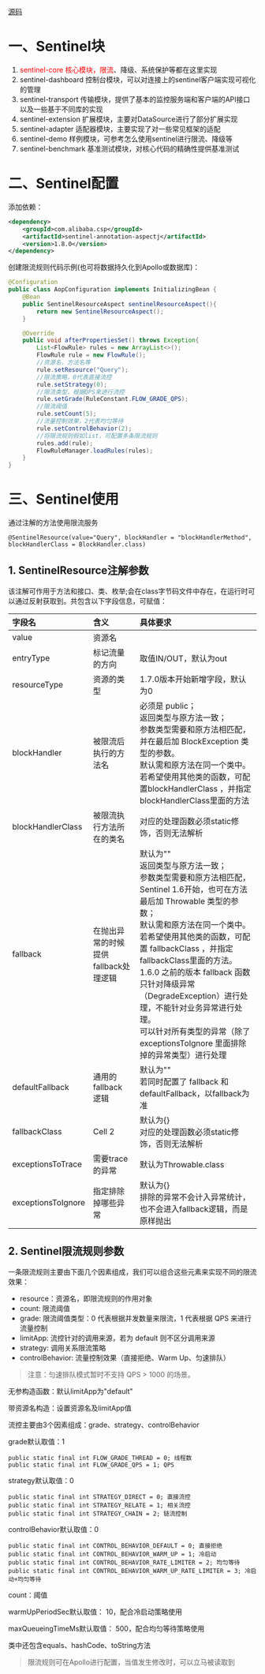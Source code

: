 [源码](https://github.com/alibaba/Sentinel)

# 一、Sentinel块

1. <font color=#FF0000 >sentinel-core 核心模块，限流</font>、降级、系统保护等都在这里实现
1. sentinel-dashboard 控制台模块，可以对连接上的sentinel客户端实现可视化的管理
1. sentinel-transport 传输模块，提供了基本的监控服务端和客户端的API接口以及一些基于不同库的实现
1. sentinel-extension 扩展模块，主要对DataSource进行了部分扩展实现
1. sentinel-adapter 适配器模块，主要实现了对一些常见框架的适配
1. sentinel-demo 样例模块，可参考怎么使用sentinel进行限流、降级等
1. sentinel-benchmark 基准测试模块，对核心代码的精确性提供基准测试

# 二、Sentinel配置

添加依赖：

```xml
<dependency>
    <groupId>com.alibaba.csp</groupId>
    <artifactId>sentinel-annotation-aspectj</artifactId>
    <version>1.8.0</version>
</dependency>
```

创建限流规则代码示例(也可将数据持久化到Apollo或数据库)：

```java
@Configuration
public class AopConfiguration implements InitializingBean {
    @Bean
    public SentinelResourceAspect sentinelResourceAspect(){
        return new SentinelResourceAspect();
    }

    @Override
    public void afterPropertiesSet() throws Exception{
        List<FlowRule> rules = new ArrayList<>();
        FlowRule rule = new FlowRule();
        //资源名，方法名等
        rule.setResource("Query");
        //限流策略，0代表直接流控
        rule.setStrategy(0);
        //限流类型，根据QPS来进行流控
        rule.setGrade(RuleConstant.FLOW_GRADE_QPS);
        //限流阈值
        rule.setCount(5);
        //流量控制效果，2代表均匀等待
        rule.setControlBehavior(2);
        //将限流规则假如list，可配置多条限流规则
        rules.add(rule);
        FlowRuleManager.loadRules(rules);
    }
}
```


# 三、Sentinel使用

通过注解的方法使用限流服务

`@SentinelResource(value="Query", blockHandler = "blockHandlerMethod", blockHandlerClass = BlockHandler.class)`

## 1. SentinelResource注解参数

该注解可作用于方法和接口、类、枚举;会在class字节码文件中存在，在运行时可以通过反射获取到。共包含以下字段信息，可赋值：

| 字段名  | 含义  | 具体要求  |
|:----------|:----------|:----------|
| value    | 资源名    |     |
| entryType    | 标记流量的方向    | 取值IN/OUT，默认为out    |
| resourceType    | 资源的类型    | 1.7.0版本开始新增字段，默认为0    |
| blockHandler    | 被限流后执行的方法名    | 必须是 public；<br>返回类型与原方法一致；<br>参数类型需要和原方法相匹配，并在最后加 BlockException 类型的参数。<br>默认需和原方法在同一个类中。<br>若希望使用其他类的函数，可配置blockHandlerClass ，并指定blockHandlerClass里面的方法    |
| blockHandlerClass    | 被限流执行方法所在的类名    | 对应的处理函数必须static修饰，否则无法解析    |
| fallback    | 在抛出异常的时候提供fallback处理逻辑    | 默认为""<br>返回类型与原方法一致；<br>参数类型需要和原方法相匹配，Sentinel 1.6开始，也可在方法最后加 Throwable 类型的参数；<br>默认需和原方法在同一个类中。若希望使用其他类的函数，可配置 fallbackClass ，并指定fallbackClass里面的方法。<br>1.6.0 之前的版本 fallback 函数只针对降级异常（DegradeException）进行处理，不能针对业务异常进行处理。<br>可以针对所有类型的异常（除了 exceptionsToIgnore 里面排除掉的异常类型）进行处理    |
| defaultFallback    | 通用的 fallback 逻辑    |   默认为""<br>若同时配置了 fallback 和 defaultFallback，以fallback为准 |
| fallbackClass    | Cell 2    | 默认为{}<br>对应的处理函数必须static修饰，否则无法解析  |
| exceptionsToTrace    | 需要trace的异常    | 默认为Throwable.class    |
| exceptionsToIgnore    | 指定排除掉哪些异常    | 默认为{} <br> 排除的异常不会计入异常统计，也不会进入fallback逻辑，而是原样抛出 |


## 2. Sentinel限流规则参数

一条限流规则主要由下面几个因素组成，我们可以组合这些元素来实现不同的限流效果：

- resource：资源名，即限流规则的作用对象
- count: 限流阈值
- grade: 限流阈值类型：0 代表根据并发数量来限流，1 代表根据 QPS 来进行流量控制
- limitApp: 流控针对的调用来源，若为 default 则不区分调用来源
- strategy: 调用关系限流策略
- controlBehavior: 流量控制效果（直接拒绝、Warm Up、匀速排队）
> 注意：匀速排队模式暂时不支持 QPS > 1000 的场景。

无参构造函数：默认limitApp为"default"

带资源名构造：设置资源名及limitApp值

流控主要由3个因素组成：grade、strategy、controlBehavior

grade默认取值：1

```
public static final int FLOW_GRADE_THREAD = 0; 线程数
public static final int FLOW_GRADE_QPS = 1; QPS
```

strategy默认取值：0

```
public static final int STRATEGY_DIRECT = 0; 直接流控
public static final int STRATEGY_RELATE = 1; 相关流控
public static final int STRATEGY_CHAIN = 2; 链流控制
```

controlBehavior默认取值：0

```
public static final int CONTROL_BEHAVIOR_DEFAULT = 0; 直接拒绝
public static final int CONTROL_BEHAVIOR_WARM_UP = 1; 冷启动
public static final int CONTROL_BEHAVIOR_RATE_LIMITER = 2; 均匀等待
public static final int CONTROL_BEHAVIOR_WARM_UP_RATE_LIMITER = 3; 冷启动+均匀等待
```

count：阈值

warmUpPeriodSec默认取值： 10，配合冷启动策略使用

maxQueueingTimeMs默认取值： 500，配合均匀等待策略使用

类中还包含equals、hashCode、toString方法

> 限流规则可在Apollo进行配置，当值发生修改时，可以立马被读取到